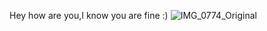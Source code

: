 Hey how are you,I know you are fine :)
![IMG_0774_Original](https://github.com/amiyour/iamyouraashiq/assets/108562113/25c86293-68a9-4eda-a3c6-7db977d9b88e)
